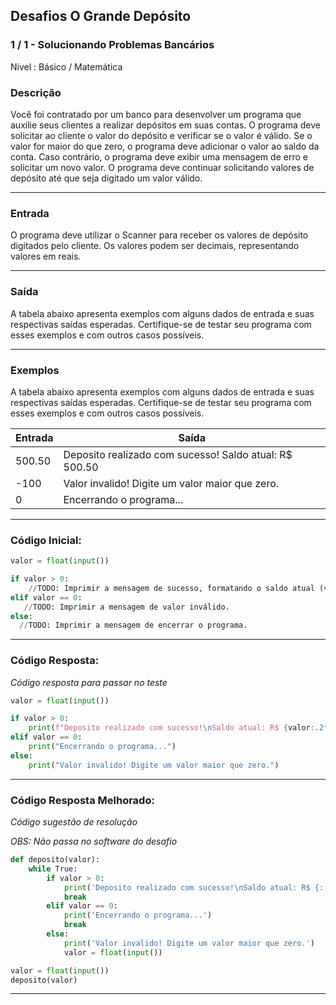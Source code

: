 ## Desafios O Grande Depósito
### 1 / 1 - Solucionando Problemas Bancários

Nivel : Básico / Matemática

### Descrição

Você foi contratado por um banco para desenvolver um programa que auxilie seus clientes a realizar depósitos em suas contas. O programa deve solicitar ao cliente o valor do depósito e verificar se o valor é válido. Se o valor for maior do que zero, o programa deve adicionar o valor ao saldo da conta. Caso contrário, o programa deve exibir uma mensagem de erro e solicitar um novo valor. O programa deve continuar solicitando valores de depósito até que seja digitado um valor válido.
 
---

### Entrada

O programa deve utilizar o Scanner para receber os valores de depósito digitados pelo cliente. Os valores podem ser decimais, representando valores em reais.

---

### Saída

A tabela abaixo apresenta exemplos com alguns dados de entrada e suas respectivas saídas esperadas. Certifique-se de testar seu programa com esses exemplos e com outros casos possíveis.

---

### Exemplos

A tabela abaixo apresenta exemplos com alguns dados de entrada e suas respectivas saídas esperadas. Certifique-se de testar seu programa com esses exemplos e com outros casos possíveis.

|Entrada|Saída|
|-|-|
|500.50|Deposito realizado com sucesso! Saldo atual: R$ 500.50|
|-100|Valor invalido! Digite um valor maior que zero.|
|0|Encerrando o programa...|

---

### Código Inicial:

~~~python
valor = float(input())

if valor > 0:
    //TODO: Imprimir a mensagem de sucesso, formatando o saldo atual (vide Exemplos).
elif valor == 0:
   //TODO: Imprimir a mensagem de valor inválido.
else:
  //TODO: Imprimir a mensagem de encerrar o programa.
~~~

---

### Código Resposta:

*Código resposta para passar no teste*

~~~python
valor = float(input())

if valor > 0:
    print(f"Deposito realizado com sucesso!\nSaldo atual: R$ {valor:.2f}")
elif valor == 0:
    print("Encerrando o programa...")
else:
    print("Valor invalido! Digite um valor maior que zero.")
~~~

---

### Código Resposta Melhorado:

*Código sugestão de resolução*

*OBS: Não passa no software do desafio*

~~~python
def deposito(valor):
    while True:
        if valor > 0:
            print('Deposito realizado com sucesso!\nSaldo atual: R$ {:.2f}'.format(valor))
            break
        elif valor == 0:
            print('Encerrando o programa...')
            break
        else:
            print('Valor invalido! Digite um valor maior que zero.')
            valor = float(input())

valor = float(input())
deposito(valor)
~~~

---